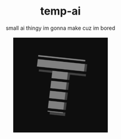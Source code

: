 <center><h1>temp-ai</h1><span>small ai thingy im gonna make cuz im bored</span><br><br><img src="https://github.com/ITemply/temp-ai/blob/main/static/images/telux.png" height="250px" width="250px"></center>
